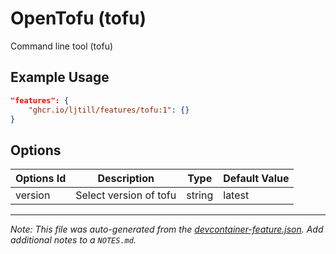 
# OpenTofu (tofu)

Command line tool (tofu)

## Example Usage

```json
"features": {
    "ghcr.io/ljtill/features/tofu:1": {}
}
```

## Options

| Options Id | Description | Type | Default Value |
|-----|-----|-----|-----|
| version | Select version of tofu | string | latest |



---

_Note: This file was auto-generated from the [devcontainer-feature.json](https://github.com/ljtill/features/blob/main/src/tofu/devcontainer-feature.json).  Add additional notes to a `NOTES.md`._
